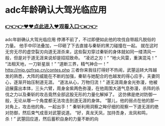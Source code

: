 # adc年龄确认大驾光临应用

### <a href="https://https://github.com/lourv/hair/issues/1">👉👉👉♥♥点此进入♥观看入口👈👉👉</a>

adc年龄确认大驾光临应用
 停滞不前了，不过即便如此他的攻伐自带超凡脱俗的力量。
    他手中印法叠加，一印砸了下去直接与秦斩的黑刀碰撞在一起。
    就在这时无穷无尽的虚空裂刃向道无涯杀来，这些裂刃穿过秦斩的身体就如同一缕清风一般，但是对于道无涯来说却是招招致命。
    “凌迟之刃！”
    “地火风雷，重演混沌！”
    “法相天地，一刀斩星辰！”
    “道断三界，精气神合一！”
    http://mip.gzfrsp.cn/contes.php
    三者你来我往打得好不热闹，武曌运转大阵越发的熟悉，大阵的威能在不断的加强，秦斩与她配合的也越发的得心应手，夫妻同心，逐渐开始压制道无涯。
    “道法从心，万物归流！”
    道无涯周身金光弥漫，他被迫展露出本体，三头六臂，周身金紫两色弥漫，在他周围大道气息弥漫，杀阵的杀伐之力以及秦斩的攻击竟然全部这股无形的力量化解掉了。
    这仿佛是绝对防御一般，无论从哪一个角度都无法攻击到道无涯的身体。
    “曌儿，他的弱点在他的那一对角上，攻击他的角，一起出手！”
    秦斩利用洞察之眸仔细的观察一下道无涯的绝对防御，然后束气成音对武曌说道。
    “好，真龙天凤，加持吾身，龙凤和鸣，杀！”
    武曌回应道，然后蓄积自身的力量不断的向

